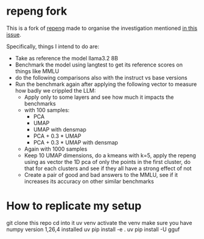 # repeng fork

This is a fork of [repeng](https://github.com/vgel/repeng/) made to organise the investigation mentioned [in this issue](https://github.com/vgel/repeng/issues/27).

Specifically, things I intend to do are:

- Take as reference the model llama3.2 8B
- Benchmark the model using langtest to get its reference scores on things like MMLU
- do the following comparisons also with the instruct vs base versions
- Run the benchmark again after applying the following vector to measure how badly we crippled the LLM:
    - Apply only to some layers and see how much it impacts the benchmarks
    - with 100 samples:
        - PCA
        - UMAP
        - UMAP with densmap
        - PCA + 0.3 * UMAP
        - PCA + 0.3 * UMAP with densmap
    - Again with 1000 samples
    - Keep 10 UMAP dimensions, do a kmeans with k=5, apply the repeng using as vector the 1D pca of only the points in the first cluster, do that for each clusters and see if they all have a strong effect of not
    - Create a pair of good and bad answers to the MMLU, see if it increases its accuracy on other similar benchmarks




# How to replicate my setup
git clone this repo
cd into it
uv venv
activate the venv
make sure you have numpy version 1,26,4 installed
uv pip install -e .
uv pip install -U gguf
